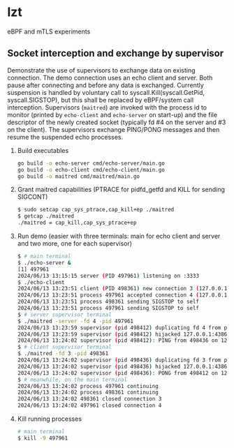 # lzt

eBPF and mTLS experiments

## Socket interception and exchange by supervisor

Demonstrate the use of supervisors to exchange data on existing connection. The demo
 connection uses an echo client and server. Both pause after connecting and before
 any data is exchanged. Currently suspension is handled by voluntary call to
 syscall.Kill(syscall.GetPid, syscall.SIGSTOP), but this shall be replaced by
 eBPF/system call interception.
 Supervisors (`maitred`) are invoked with the process id to monitor (printed by
 `echo-client` and `echo-server` on start-up) and the file descriptor of the newly
 created socket (typically fd #4 on the server and #3 on the client).
 The supervisors exchange PING/PONG messages and then resume the suspended echo
 processes.

1. Build executables

   ```sh
   go build -o echo-server cmd/echo-server/main.go
   go build -o echo-client cmd/echo-client/main.go
   go build -o maitred cmd/maitred/main.go  
   ```

1. Grant maitred capabilities (PTRACE for pidfd_getfd and KILL for sending SIGCONT)

   ```sh
   $ sudo setcap cap_sys_ptrace,cap_kill+ep ./maitred
   $ getcap ./maitred
   ./maitred = cap_kill,cap_sys_ptrace+ep
   ```

1. Run demo (easier with three terminals: main for echo client and server and two more,
 one for each supervisor)

   ```sh
   $ # main terminal
   $ ./echo-server &
   [1] 497961
   2024/06/13 13:15:15 server (PID 497961) listening on :3333
   $ ./echo-client
   2024/06/13 13:23:51 client (PID 498361) new connection 3 (127.0.0.1:43866 -> 127.0.0.1:3333)
   2024/06/13 13:23:51 process 497961 accepted connection 4 (127.0.0.1:43866 -> 127.0.0.1:3333)
   2024/06/13 13:23:51 process 498361 sending SIGSTOP to self
   2024/06/13 13:23:51 process 497961 sending SIGSTOP to self
   $ # server supervisor terminal
   $ ./maitred -server -fd 4 -pid 497961
   2024/06/13 13:23:59 supervisor (pid 498412) duplicating fd 4 from pid 497961
   2024/06/13 13:23:59 supervisor (pid 498412) hijacked 127.0.0.1:43866 -> 127.0.0.1:3333 from pid 497961
   2024/06/13 13:24:02 supervisor (pid 498412): PING from 498436 on 127.0.0.1:3333 -> 127.0.0.1:43866
   $ # client supervisor terminal
   $ ./maitred -fd 3 -pid 498361
   2024/06/13 13:24:02 supervisor (pid 498436) duplicating fd 3 from pid 498361
   2024/06/13 13:24:02 supervisor (pid 498436) hijacked 127.0.0.1:43866 -> 127.0.0.1:3333 from pid 498361
   2024/06/13 13:24:02 supervisor (pid 498436): PONG from 498412 on 127.0.0.1:43866 -> 127.0.0.1:3333
   $ # meanwhile, on the main terminal
   2024/06/13 13:24:02 process 497961 continuing
   2024/06/13 13:24:02 process 498361 continuing
   2024/06/13 13:24:02 498361 closed connection 3
   2024/06/13 13:24:02 497961 closed connection 4
   ```

1. Kill running processes

   ```sh
   # main terminal
   $ kill -9 497961
   ```